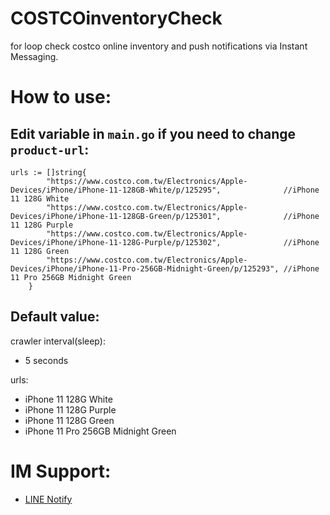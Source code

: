 # COSTCOinventoryCheck

for loop check costco online inventory and push notifications via Instant Messaging.

# How to use:

## Edit variable in `main.go` if you need to change `product-url`:

```
urls := []string{
		"https://www.costco.com.tw/Electronics/Apple-Devices/iPhone/iPhone-11-128GB-White/p/125295",              //iPhone 11 128G White
		"https://www.costco.com.tw/Electronics/Apple-Devices/iPhone/iPhone-11-128GB-Green/p/125301",              //iPhone 11 128G Purple
		"https://www.costco.com.tw/Electronics/Apple-Devices/iPhone/iPhone-11-128G-Purple/p/125302",              //iPhone 11 128G Green
		"https://www.costco.com.tw/Electronics/Apple-Devices/iPhone/iPhone-11-Pro-256GB-Midnight-Green/p/125293", //iPhone 11 Pro 256GB Midnight Green
	}
```

## Default value:

crawler interval(sleep): 
  - 5 seconds

urls: 
  - iPhone 11 128G White
  - iPhone 11 128G Purple
  - iPhone 11 128G Green
  - iPhone 11 Pro 256GB Midnight Green

# IM Support:
- [LINE Notify](https://notify-bot.line.me/)